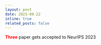```yaml
---
layout: post
date: 2023-09-22
inline: true
related_posts: false
---
```


<b><font color="red">Three</font></b> paper gets accepted to NeurIPS 2023
